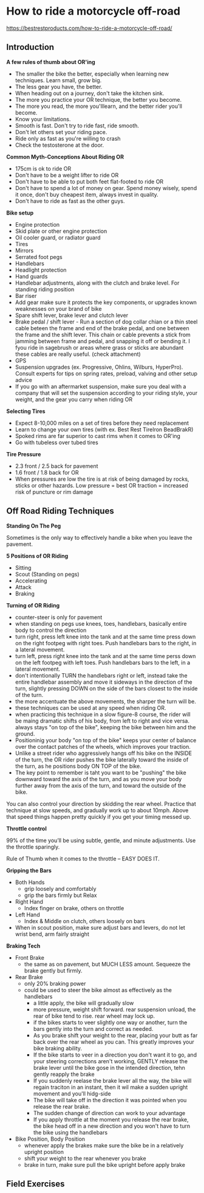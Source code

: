 # How to ride a motorcycle off-road

https://bestrestproducts.com/how-to-ride-a-motorcycle-off-road/

## Introduction

**A few rules of thumb about OR'ing**

- The smaller the bike the better, especially when learning new techniques. Learn small, grow big.
- The less gear you have, the better.
- When heading out on a journey, don't take the kitchen sink.
- The more you practice your OR technique, the better you become.
- The more you read, the more you'lllearn, and the better rider you'll become.
- Know your limitations.
- Smooth is fast. Don't try to ride fast, ride smooth.
- Don't let others set your riding pace.
- Ride only as fast as you're willing to crash
- Check the testosterone at the door.

**Common Myth-Conceptions About Riding OR**

- 175cm is ok to ride OR
- Don't have to be a weight lifter to ride OR
- Don't have to be able to put both feet flat-footed to ride OR
- Don't have to spend a lot of money on gear. Spend money wisely, spend it once, don't buy cheapest item, always invest in quality.
- Don't have to ride as fast as the other guys.

**Bike setup**

- Engine protection
- Skid plate or other engine protection
- Oil cooler guard, or radiator guard
- Tires
- Mirrors
- Serrated foot pegs
- Handlebars
- Headlight protection
- Hand guards
- Handlebar adjustments, along with the clutch and brake level. For standing riding position
- Bar riser
- Add gear make sure it protects the key components, or upgrades known weaknesses on your brand of bike
- Spare shift lever, brake lever and clutch lever
- Brake pedal / shift lever - Run a section of dog collar chian or a thin steel cable beteen the frame and end of the brake pedal, and one between the frame and the shift lever. This chain or cable prevents a stick from jamming between frame and pedal, and snapping it off or bending it. I fyou ride in sagebrush or areas where grass or sticks are abundant these cables are really useful. (check attachment)
- GPS
- Suspension upgrades (ex. Progressive, Ohlins, Wilburs, HyperPro). Consult experts for tips on spring rates, preload, valving and other setup advice
- If you go with an aftermarket suspension, make sure you deal with a company that will set the suspension according to your riding style, your weight, and the gear you carry when riding OR

**Selecting Tires**

- Expect 8-10,000 miles on a set of tires before they need replacement
- Learn to change your own tires (with ex. Best Rest TireIron BeadBrakR)
- Spoked rims are far superior to cast rims when it comes to OR'ing
- Go with tubeless over tubed tires

**Tire Pressure**

- 2.3 front / 2.5 back for pavement
- 1.6 front / 1.8 back for OR
- When pressures are low the tire is at risk of being damaged by rocks, sticks or other hazards. Low pressure = best OR traction = increased risk of puncture or rim damage

## Off Road Riding Techniques

**Standing On The Peg**

Sometimes is the only way to effectively handle a bike when you leave the pavement.

**5 Positions of OR Riding**

- Sitting
- Scout (Standing on pegs)
- Accelerating
- Attack
- Braking

**Turning of OR Riding**

- counter-steer is only for pavement
- when standing on pegs use knees, toes, handlebars, basically entire body to control the direction
- turn right, press left knee into the tank and at the same time press down on the right footpeg with right toes. Push handlebars bars to the right, in a lateral movement.
- turn left, press right knee into the tank and at the same time perss down on the left footpeg with left toes. Push handlebars bars to the left, in a lateral movement.
- don't intentionally TURN the handlebars right or left, instead take the entire handlebar assembly and move it sideways in the direction of the turn, slightly pressing DOWN on the side of the bars closest to the inside of the turn.
- the more accentuate the above movements, the sharper the turn will be.
- these techniques can be used at any speed when riding OR.
- when practicing this technique in a slow figure-8 course, the rider will be maing dramatic shifts of his body, from left to right and vice versa. always stays "on top of the bike", keeping the bike between him and the ground.
- Positioninig your body "on top of the bike" keeps your center of balance over the contact patches of the wheels, which improves your traction.
- Unlike a street rider who aggressively hangs off his bike on the INSIDE of the turn, the OR rider pushes the bike laterally toward the inside of the turn, as he positions body ON TOP of the bike.
- The key point to remember is taht you want to be "pushing" the bike downward toward the axis of the turn, and as you move your body further away from the axis of the turn, and toward the outside of the bike.

You can also control your direction by skidding the rear wheel. Practice that technique at slow speeds, and gradually work up to about 10mph. Above that speed things happen pretty quickly if you get your timing messed up.

**Throttle control**

99% of the time you’ll be using subtle, gentle, and minute adjustments. Use the throttle sparingly.

Rule of Thumb when it comes to the throttle – EASY DOES IT.

**Gripping the Bars**

- Both Hands
  - grip loosely and comfortably
  - grip the bars firmly but Relax
- Right Hand
  - Index finger on brake, others on throttle
- Left Hand
  - Index & Middle on clutch, others loosely on bars
- When in scout position, make sure adjust bars and levers, do not let wrist bend, arm fairly straight

**Braking Tech**

- Front Brake
  - the same as on pavement, but MUCH LESS amount. Sequeeze the brake gently but firmly.
- Rear Brake
  - only 20% braking power
  - could be used to steer the bike almost as effectively as the handlebars
    - a little apply, the bike will gradually slow
    - more pressure, weight shift forward. rear suspension unload, the rear of bike tend to rise. rear wheel may lock up.
    - if the bikes starts to veer slightly one way or another, turn the bars gently into the turn and correct as needed.
    - As you brake shift your weight to the rear, placing your butt as far back over the rear wheel as you can. This greatly improves your bike braking ability.
    - If the bike starts to veer in a direction you don't want it to go, and your steering corrections aren't working, GENTLY release the brake lever until the bike gose in the intended direction, tehn gently reapply the brake
    - If you suddenly reelase the brake lever all the way, the bike will regain traciton in an instant, then it wil make a sudden upright movement and you'll hidg-side
    - The bike will take off in the direction it was pointed when you release the rear brake.
    - The sudden change of direction can work to your advantage
    - If you apply throttle at the moment you release the rear brake, the bike head off in a new direction and you won't have to turn the bike using the handlebars
- Bike Position, Body Position
  - whenever apply the brakes make sure the bike be in a relatively upright position
  - shift your weight to the rear whenever you brake
  - brake in turn, make sure pull the bike upright before apply brake

## Field Exercises
